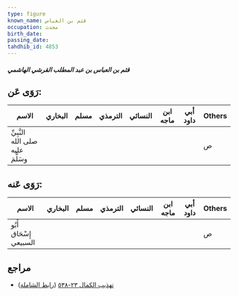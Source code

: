 ```yaml
---
type: figure
known_name: قثم بن العباس
occupation: محدث
birth_date:
passing_date:
tahdhib_id: 4853
---
```

##### قثم بن العباس بن عبد المطلب القرشي الهاشمي

## رَوَى عَن:
| الاسم                             | البخاري | مسلم | الترمذي | النسائي | ابن ماجه | أبي داود | Others |
| --------------------------------- | ------- | ---- | ------- | ------- | -------- | -------- | ------ |
| النَّبِيِّ صلى الله عليه وسَلَّمَ |         |      |         |         |          |          | ص      |
## رَوَى عَنه:
| الاسم                  | البخاري | مسلم | الترمذي | النسائي | ابن ماجه | أبي داود | Others |
| ---------------------- | ------- | ---- | ------- | ------- | -------- | -------- | ------ |
| أَبُو إِسْحَاق السبيعي |         |      |         |         |          |          | ص      |
## مراجع
- [تهذيب الكمال ٢٣-٥٣٨](obsidian://open?vault=Tahdhib-al-Kamal&file=Figures/٤٨٥٣-قثم%20بن%20العباس%20بن%20عبد%20المطلب%20القرشي%20الهاشمي) ([رابط الشاملة](https://shamela.ws/book/3722/12425))
